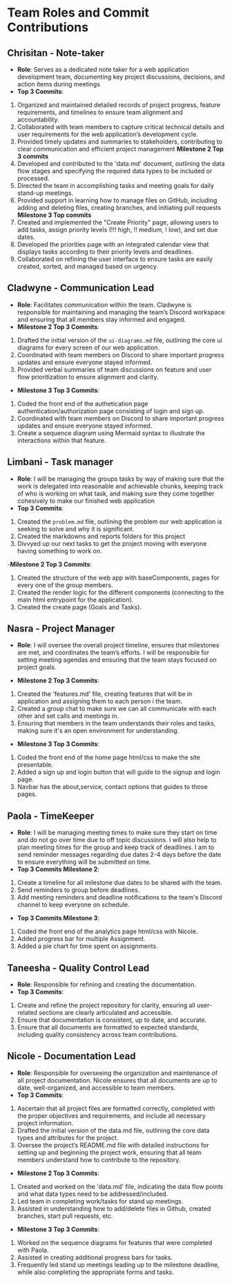 # Team Roles and Commit Contributions

## Chrisitan - Note-taker
- **Role**: Serves as a dedicated note taker for a web application development team, documenting key project discussions, decisions, and action items during meetings
- **Top 3 Commits**:
1. Organized and maintained detailed records of project progress, feature requirements, and timelines to ensure team alignment and accountability.
2. Collaborated with team members to capture critical technical details and user requirements for the web application’s development cycle.
3. Provided timely updates and summaries to stakeholders, contributing to clear communication and efficient project management
   **Milestone 2 Top 3 commits**
1. Developed and contributed to the 'data.md' document, outlining the data flow stages and specifying the required data types to be included or processed.
2. Directed the team in accomplishing tasks and meeting goals for daily stand-up meetings.
3. Provided support in learning how to manage files on GitHub, including adding and deleting files, creating branches, and initiating pull requests
   **Milestone 3 Top commits**
1. Created and implemented the "Create Priority" page, allowing users to add tasks, assign priority levels (!!! high, !! medium, ! low), and set due dates.
2. Developed the priorities page with an integrated calendar view that displays tasks according to their priority levels and deadlines.
3. Collaborated on refining the user interface to ensure tasks are easily created, sorted, and managed based on urgency.

## Cladwyne - Communication Lead
- **Role**: Facilitates communication within the team. Cladwyne is responsible for maintaining and managing the team’s Discord workspace and ensuring that all members stay informed and engaged.
- **Milestone 2 Top 3 Commits**:
1. Drafted the initial version of the `ui-diagrams.md` file, outlining the core ui diagrams for every screen of our web application.
2. Coordinated with team members on Discord to share important progress updates and ensure everyone stayed informed.
3. Provided verbal summaries of team discussions on feature and user flow prioritization to ensure alignment and clarity.

- **Milestone 3 Top 3 Commits**:
1. Coded the front end of the authetication page authentication/authorization page consisting of login and sign up. 
2. Coordinated with team members on Discord to share important progress updates and ensure everyone stayed informed.
3. Create a sequence diagram using Mermaid syntax to illustrate the interactions within that feature.

  

## Limbani - Task manager
- **Role**: I will be managing the groups tasks by way of making sure that the work is delegated into reasonable and achievable chunks, keeping track of who is working on what task, and making sure they come together cohesively to make our finished web application
- **Top 3 Commits**:
1. Created the `problem.md` file, outlining the problem our web application is seeking to solve and why it is significant.
2. Created the markdowns and reports folders for this project
3. Divvyed up our next tasks to get the project moving with everyone having something to work on.
   
-**Milestone 2 Top 3 Commits**:
 1. Created the structure of the web app with baseComponents, pages for every one of the group members.
 2. Created the render logic for the different components (connecting to the main html entrypoint for the application).
 3. Created the create page (Goals and Tasks).

## Nasra - Project Manager
- **Role**: I will oversee the overall project timeline, ensures that milestones are met, and coordinates the team’s efforts. I will be responsible for setting meeting agendas and ensuring that the team stays focused on project goals.

- **Milestone 2 Top 3 Commits**:
1. Created the 'features.md' file, creating features that will be in application and assigning them to each person i the team.
2. Created a group chat to make sure we can all communicate with each other and set calls and meetings in.
3. Ensuring that members in the team understands their roles and tasks, making sure it's an open environment for understanding.

- **Milestone 3 Top 3 Commits**:
1. Coded the front end of the home page html/css to make the site presentable. 
2. Added a sign up and login button that will guide to the signup and login page.
3. Navbar has the about,service, contact options that guides to those pages.

## Paola - TimeKeeper 
- **Role**: I will be managing meeting times to make sure they start on time and do not go over time due to off topic discussions. I will also help to plan meeting times for the group and keep track of deadlines. I am to send reminder messages regarding due dates 2-4 days before the date to ensure everything will be submitted on time.
- **Top 3 Commits Milestone 2**:
1. Create a timeline for all milestone due dates to be shared with the team. 
2. Send reminders to group before deadlines. 
3. Add meeting reminders and deadline notifications to the team's Discord channel to keep everyone on schedule.
- **Top 3 Commits Milestone 3**:
1. Coded the front end of the analytics page html/css with Nicole.
2. Added progress bar for multiple Assignment.
3. Added a pie chart for time spent on assignments. 

## Taneesha - Quality Control Lead
- **Role**: Responsible for refining and creating the documentation. 
- **Top 3 Commits**:
1. Create and refine the project repository for clarity, ensuring all user-related sections are clearly articulated and accessible.
2. Ensure that documentation is consistent, up to date, and accurate.
3. Ensure that all documents are formatted to expected standards, including quality consistency across team contributions.


## Nicole - Documentation Lead
- **Role**: Responsible for overseeing the organization and maintenance of all project documentation. Nicole ensures that all documents are up to date, well-organized, and accessible to team members.
- **Top 3 Commits**:
1. Ascertain that all project files are formatted correctly, completed with the proper objectives and requirements, and include all necessary project information.
2. Drafted the initial version of the data.md file, outlining the core data types and attributes for the project.
3. Oversee the project’s README.md file with detailed instructions for setting up and beginning the project work, ensuring that all team members understand how to contribute to the repository.

- **Milestone 2 Top 3 Commits**:
1. Created and worked on the 'data.md' file, indicating the data flow points and what data types need to be addressed/included.
2. Led team in completing work/tasks for stand up meetings.
3. Assisted in understanding how to add/delete files in Github, created branches, start pull requests, etc.

- **Milestone 3 Top 3 Commits**:
1. Worked on the sequence diagrams for features that were completed with Paola.
2. Assisted in creating additional progress bars for tasks.
3. Frequently led stand up meetings leading up to the milestone deadline, while also completing the appropriate forms and tasks.

